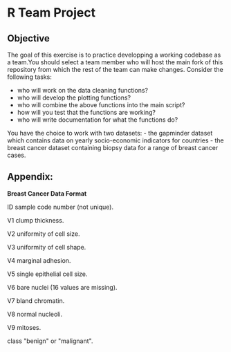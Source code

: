 # R Team Project

## Objective

The goal of this exercise is to practice developping a working codebase
as a team.You should select a team member who will host the main fork of
this repository from which the rest of the team can make changes.
Consider the following tasks:

-   who will work on the data cleaning functions?
-   who will develop the plotting functions?
-   who will combine the above functions into the main script?
-   how will you test that the functions are working?
- who will write documentation for what the functions do?

You have the choice to work with two datasets: - the gapminder dataset
which contains data on yearly socio-economic indicators for countries -
the breast cancer dataset containing biopsy data for a range of breast
cancer cases.

## Appendix:

**Breast Cancer Data Format**

ID sample code number (not unique).

V1 clump thickness.

V2 uniformity of cell size.

V3 uniformity of cell shape.

V4 marginal adhesion.

V5 single epithelial cell size.

V6 bare nuclei (16 values are missing).

V7 bland chromatin.

V8 normal nucleoli.

V9 mitoses.

class "benign" or "malignant".
